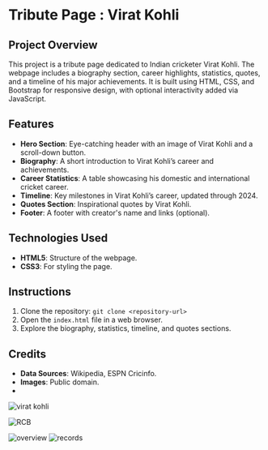 # Tribute Page : Virat Kohli

## Project Overview

This project is a tribute page dedicated to Indian cricketer Virat Kohli. The webpage includes a biography section, career highlights, statistics, quotes, and a timeline of his major achievements. It is built using HTML, CSS, and Bootstrap for responsive design, with optional interactivity added via JavaScript.

## Features
- **Hero Section**: Eye-catching header with an image of Virat Kohli and a scroll-down button.
- **Biography**: A short introduction to Virat Kohli’s career and achievements.
- **Career Statistics**: A table showcasing his domestic and international cricket career.
- **Timeline**: Key milestones in Virat Kohli’s career, updated through 2024.
- **Quotes Section**: Inspirational quotes by Virat Kohli.
- **Footer**: A footer with creator's name and links (optional).
  
## Technologies Used
- **HTML5**: Structure of the webpage.
- **CSS3**: For styling the page.


## Instructions
1. Clone the repository: `git clone <repository-url>`
2. Open the `index.html` file in a web browser.
3. Explore the biography, statistics, timeline, and quotes sections.

## Credits
- **Data Sources**: Wikipedia, ESPN Cricinfo.
- **Images**: Public domain.
- 
  

![virat kohli](https://github.com/user-attachments/assets/8997eac8-bfe4-4df4-b1af-5aab5eab3646)

![RCB](https://github.com/user-attachments/assets/a79a6d0d-b1e5-40ad-8feb-a9b35fc962b8)

![overview](https://github.com/user-attachments/assets/426341d7-4dab-40a1-9719-b8ed65dee3d0)
![records](https://github.com/user-attachments/assets/7cafcf53-ffea-4d3a-9c2b-2607f9cc84f8)
